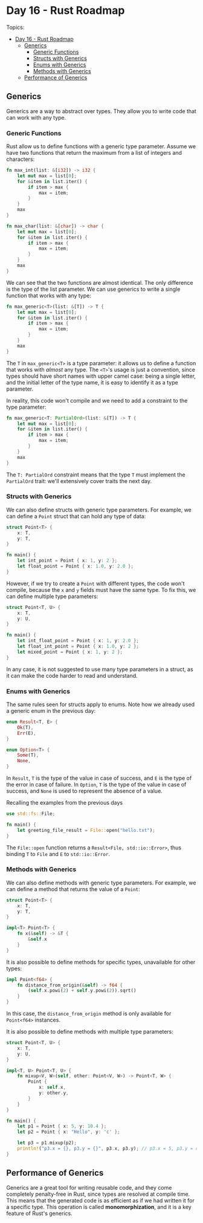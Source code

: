 # Day 16 - Rust Roadmap

Topics:

- [Day 16 - Rust Roadmap](#day-16---rust-roadmap)
  - [Generics](#generics)
    - [Generic Functions](#generic-functions)
    - [Structs with Generics](#structs-with-generics)
    - [Enums with Generics](#enums-with-generics)
    - [Methods with Generics](#methods-with-generics)
  - [Performance of Generics](#performance-of-generics)

## Generics

Generics are a way to abstract over types. They allow you to write code that can work with any type.

### Generic Functions

Rust allow us to define functions with a generic type parameter. Assume we have two functions that return the maximum from a list of integers and characters:

```rust
fn max_int(list: &[i32]) -> i32 {
    let mut max = list[0];
    for &item in list.iter() {
        if item > max {
            max = item;
        }
    }
    max
}

fn max_char(list: &[char]) -> char {
    let mut max = list[0];
    for &item in list.iter() {
        if item > max {
            max = item;
        }
    }
    max
}
```

We can see that the two functions are almost identical. The only difference is the type of the list parameter. We can use generics to write a single function that works with any type:

```rust
fn max_generic<T>(list: &[T]) -> T {
    let mut max = list[0];
    for &item in list.iter() {
        if item > max {
            max = item;
        }
    }
    max
}
```

The `T` in `max_generic<T>` is a type parameter: it allows us to define a function that works with *almost* any type. The `<T>`'s usage is just a convention, since types should have short names with upper camel case: being a single letter, and the initial letter of the type name, it is easy to identify it as a type parameter.

In reality, this code won't compile and we need to add a constraint to the type parameter:

```rust
fn max_generic<T: PartialOrd>(list: &[T]) -> T {
    let mut max = list[0];
    for &item in list.iter() {
        if item > max {
            max = item;
        }
    }
    max
}
```

The `T: PartialOrd` constraint means that the type `T` must implement the `PartialOrd` trait: we'll extensively cover traits the next day.

### Structs with Generics

We can also define structs with generic type parameters. For example, we can define a `Point` struct that can hold any type of data:

```rust
struct Point<T> {
    x: T,
    y: T,
}

fn main() {
    let int_point = Point { x: 1, y: 2 };
    let float_point = Point { x: 1.0, y: 2.0 };
}
```

However, if we try to create a `Point` with different types, the code won't compile, because the `x` and `y` fields must have the same type. To fix this, we can define multiple type parameters:

```rust
struct Point<T, U> {
    x: T,
    y: U,
}

fn main() {
    let int_float_point = Point { x: 1, y: 2.0 };
    let float_int_point = Point { x: 1.0, y: 2 };
    let mixed_point = Point { x: 1, y: 2 };
}
```

In any case, it is not suggested to use many type parameters in a struct, as it can make the code harder to read and understand.

### Enums with Generics

The same rules seen for structs apply to enums. Note how we already used a generic enum in the previous day:

```rust
enum Result<T, E> {
    Ok(T),
    Err(E),
}

enum Option<T> {
    Some(T),
    None,
}
```

In `Result`, `T` is the type of the value in case of success, and `E` is the type of the error in case of failure. In `Option`, `T` is the type of the value in case of success, and `None` is used to represent the absence of a value.

Recalling the examples from the previous days

```rust
use std::fs::File;

fn main() {
    let greeting_file_result = File::open("hello.txt");
}
```

The `File::open` function returns a `Result<File, std::io::Error>`, thus binding `T` to `File` and `E` to `std::io::Error`.

### Methods with Generics

We can also define methods with generic type parameters. For example, we can define a method that returns the value of a `Point`:

```rust
struct Point<T> {
    x: T,
    y: T,
}

impl<T> Point<T> {
    fn x(&self) -> &T {
        &self.x
    }
}
```

It is also possible to define methods for specific types, unavailable for other types:

```rust
impl Point<f64> {
    fn distance_from_origin(&self) -> f64 {
        (self.x.powi(2) + self.y.powi(2)).sqrt()
    }
}
```

In this case, the `distance_from_origin` method is only available for `Point<f64>` instances.

It is also possible to define methods with multiple type parameters:

```rust
struct Point<T, U> {
    x: T,
    y: U,
}

impl<T, U> Point<T, U> {
    fn mixup<V, W>(self, other: Point<V, W>) -> Point<T, W> {
        Point {
            x: self.x,
            y: other.y,
        }
    }
}

fn main() {
    let p1 = Point { x: 5, y: 10.4 };
    let p2 = Point { x: "Hello", y: 'c' };

    let p3 = p1.mixup(p2);
    println!("p3.x = {}, p3.y = {}", p3.x, p3.y); // p3.x = 5, p3.y = c
}
```

## Performance of Generics

Generics are a great tool for writing reusable code, and they come completely penalty-free in Rust, since types are resolved at compile time. This means that the generated code is as efficient as if we had written it for a specific type. This operation is called **monomorphization**, and it is a key feature of Rust's generics.